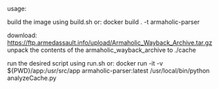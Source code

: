 

usage:

 build the image using build.sh or: 
 docker build . -t armaholic-parser

 download: https://ftp.armedassault.info/upload/Armaholic_Wayback_Archive.tar.gz
 unpack the contents of the armaholic_wayback_archive to ./cache

 run the desired script using run.sh or:
 docker run -it -v ${PWD}/app:/usr/src/app armaholic-parser:latest /usr/local/bin/python analyzeCache.py
